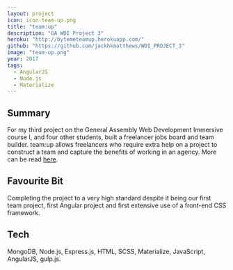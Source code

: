 ```yaml
---
layout: project
icon: icon-team-up.png
title: "team:up"
description: "GA WDI Project 3"
heroku: "http://bytemeteamup.herokuapp.com/"
github: "https://github.com/jackhkmatthews/WDI_PROJECT_3"
image: "team-up.png"
year: 2017
tags:
  - AngularJS
  - Node.js
  - Materialize
---
```


## Summary

For my third project on the General Assembly Web Development Immersive course I, and four other students, built a freelancer jobs board and team builder. team:up allows freelancers who require extra help on a project to construct a team and capture the benefits of working in an agency. More can be read [here](https://github.com/jackhkmatthews/WDI_PROJECT_3).

## Favourite Bit

Completing the project to a very high standard despite it being our first team project, first Angular project and first extensive use of a front-end CSS framework.

## Tech

MongoDB, Node.js, Express.js, HTML, SCSS, Materialize, JavaScript, AngularJS, gulp.js.

